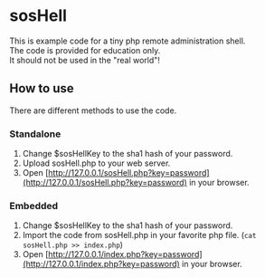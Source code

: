 ﻿sosHell
=======

This is example code for a tiny php remote administration shell.  
The code is provided for education only.  
It should not be used in the "real world"!

## How to use ##

There are different methods to use the code.

### Standalone ###

1. Change $sosHellKey to the sha1 hash of your password.
2. Upload sosHell.php to your web server.
3. Open [http://127.0.0.1/sosHell.php?key=password](http://127.0.0.1/sosHell.php?key=password) in your browser.

### Embedded ###

1. Change $sosHellKey to the sha1 hash of your password.
2. Import the code from sosHell.php in your favorite php file.
(`cat  sosHell.php >> index.php`)
3. Open [http://127.0.0.1/index.php?key=password](http://127.0.0.1/index.php?key=password) in your browser.
